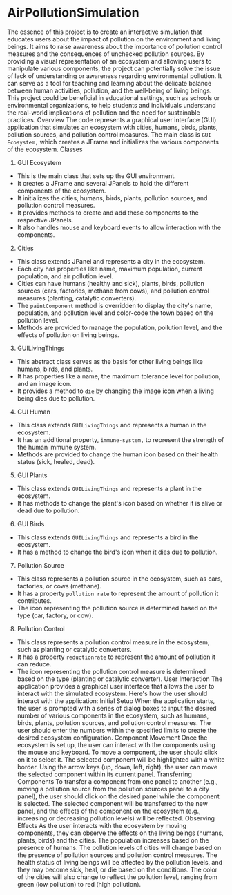 # AirPollutionSimulation
The essence of this project is to create an interactive simulation that educates users about 
the impact of pollution on the environment and living beings. It aims to raise awareness about 
the importance of pollution control measures and the consequences of unchecked pollution 
sources. By providing a visual representation of an ecosystem and allowing users to manipulate 
various components, the project can potentially solve the issue of lack of understanding or 
awareness regarding environmental pollution. It can serve as a tool for teaching and learning 
about the delicate balance between human activities, pollution, and the well-being of living 
beings. This project could be beneficial in educational settings, such as schools or environmental 
organizations, to help students and individuals understand the real-world implications of 
pollution and the need for sustainable practices.
Overview
The code represents a graphical user interface (GUI) application that simulates an ecosystem 
with cities, humans, birds, plants, pollution sources, and pollution control measures. The main 
class is `GUI Ecosystem,` which creates a JFrame and initializes the various components of the 
ecosystem.
Classes
1. GUI Ecosystem
 - This is the main class that sets up the GUI environment.
 - It creates a JFrame and several JPanels to hold the different components of the ecosystem.
 - It initializes the cities, humans, birds, plants, pollution sources, and pollution control 
measures.
 - It provides methods to create and add these components to the respective JPanels.
 - It also handles mouse and keyboard events to allow interaction with the components.
2. Cities
 - This class extends JPanel and represents a city in the ecosystem.
 - Each city has properties like name, maximum population, current population, and air 
pollution level.
 - Cities can have humans (healthy and sick), plants, birds, pollution sources (cars, factories, 
methane from cows), and pollution control measures (planting, catalytic converters).
 - The `paintComponent` method is overridden to display the city's name, population, and 
pollution level and color-code the town based on the pollution level.
 - Methods are provided to manage the population, pollution level, and the effects of pollution 
on living beings.
3. GUILivingThings 
 - This abstract class serves as the basis for other living beings like humans, birds, and plants.
 - It has properties like a name, the maximum tolerance level for pollution, and an image icon.
 - It provides a method to `die` by changing the image icon when a living being dies due to 
pollution.
4. GUI Human 
 - This class extends `GUILivingThings` and represents a human in the ecosystem.
 - It has an additional property, `immune-system,` to represent the strength of the human 
immune system.
 - Methods are provided to change the human icon based on their health status (sick, healed, 
dead).
5. GUI Plants
 - This class extends `GUILivingThings` and represents a plant in the ecosystem.
 - It has methods to change the plant's icon based on whether it is alive or dead due to pollution.
6. GUI Birds
 - This class extends `GUILivingThings` and represents a bird in the ecosystem.
 - It has a method to change the bird's icon when it dies due to pollution.
7. Pollution Source
 - This class represents a pollution source in the ecosystem, such as cars, factories, or cows 
(methane).
 - It has a property `pollution rate` to represent the amount of pollution it contributes.
 - The icon representing the pollution source is determined based on the type (car, factory, or 
cow).
8. Pollution Control
 - This class represents a pollution control measure in the ecosystem, such as planting or 
catalytic converters.
 - It has a property `reductionrate` to represent the amount of pollution it can reduce.
 - The icon representing the pollution control measure is determined based on the type (planting 
or catalytic converter).
User Interaction
The application provides a graphical user interface that allows the user to interact with the 
simulated ecosystem. Here's how the user should interact with the application:
Initial Setup
When the application starts, the user is prompted with a series of dialog boxes to input the 
desired number of various components in the ecosystem, such as humans, birds, plants, pollution 
sources, and pollution control measures. The user should enter the numbers within the specified 
limits to create the desired ecosystem configuration.
Component Movement
Once the ecosystem is set up, the user can interact with the components using the mouse and 
keyboard. To move a component, the user should click on it to select it. The selected component 
will be highlighted with a white border. Using the arrow keys (up, down, left, right), the user can 
move the selected component within its current panel.
Transferring Components
To transfer a component from one panel to another (e.g., moving a pollution source from the 
pollution sources panel to a city panel), the user should click on the desired panel while the component is selected. The selected component will be transferred to the new panel, and the 
effects of the component on the ecosystem (e.g., increasing or decreasing pollution levels) will 
be reflected.
Observing Effects
As the user interacts with the ecosystem by moving components, they can observe the effects on 
the living beings (humans, plants, birds) and the cities. The population increases based on the 
presence of humans. The pollution levels of cities will change based on the presence of pollution 
sources and pollution control measures. The health status of living beings will be affected by the 
pollution levels, and they may become sick, heal, or die based on the conditions. The color of the 
cities will also change to reflect the pollution level, ranging from green (low pollution) to red 
(high pollution).
